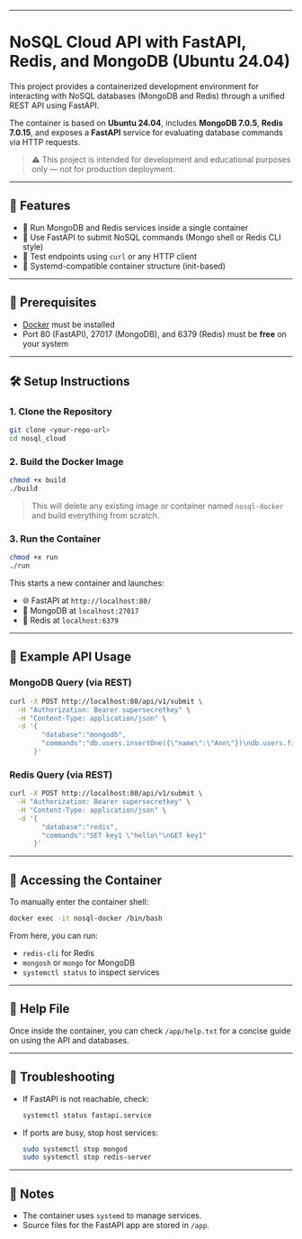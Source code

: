

---

# NoSQL Cloud API with FastAPI, Redis, and MongoDB (Ubuntu 24.04)

This project provides a containerized development environment for interacting with NoSQL databases (MongoDB and Redis) through a unified REST API using FastAPI.

The container is based on **Ubuntu 24.04**, includes **MongoDB 7.0.5**, **Redis 7.0.15**, and exposes a **FastAPI** service for evaluating database commands via HTTP requests.

> ⚠️ This project is intended for development and educational purposes only — not for production deployment.

---

## 🚀 Features

* 🔧 Run MongoDB and Redis services inside a single container
* 📡 Use FastAPI to submit NoSQL commands (Mongo shell or Redis CLI style)
* 🧪 Test endpoints using `curl` or any HTTP client
* 🐳 Systemd-compatible container structure (init-based)

---

## 🧱 Prerequisites

* [Docker](https://www.docker.com/products/docker-desktop/) must be installed
* Port 80 (FastAPI), 27017 (MongoDB), and 6379 (Redis) must be **free** on your system

---

## 🛠️ Setup Instructions

### 1. Clone the Repository

```bash
git clone <your-repo-url>
cd nosql_cloud
```

### 2. Build the Docker Image

```bash
chmod +x build
./build
```

> This will delete any existing image or container named `nosql-docker` and build everything from scratch.

### 3. Run the Container

```bash
chmod +x run
./run
```

This starts a new container and launches:

* 🌐 FastAPI at `http://localhost:80/`
* 🍃 MongoDB at `localhost:27017`
* 🧠 Redis at `localhost:6379`

---

## 🧪 Example API Usage

### MongoDB Query (via REST)

```bash
curl -X POST http://localhost:80/api/v1/submit \
  -H "Authorization: Bearer supersecretkey" \
  -H "Content-Type: application/json" \
  -d '{
        "database":"mongodb",
        "commands":"db.users.insertOne({\"name\":\"Ann\"})\ndb.users.find({})"
      }'
```

### Redis Query (via REST)

```bash
curl -X POST http://localhost:80/api/v1/submit \
  -H "Authorization: Bearer supersecretkey" \
  -H "Content-Type: application/json" \
  -d '{
        "database":"redis",
        "commands":"SET key1 \"hello\"\nGET key1"
      }'
```

---

## 🐚 Accessing the Container

To manually enter the container shell:

```bash
docker exec -it nosql-docker /bin/bash
```

From here, you can run:

* `redis-cli` for Redis
* `mongosh` or `mongo` for MongoDB
* `systemctl status` to inspect services

---

## 📂 Help File

Once inside the container, you can check `/app/help.txt` for a concise guide on using the API and databases.

---

## 🔧 Troubleshooting

* If FastAPI is not reachable, check:

  ```bash
  systemctl status fastapi.service
  ```
* If ports are busy, stop host services:

  ```bash
  sudo systemctl stop mongod
  sudo systemctl stop redis-server
  ```

---

## 📌 Notes

* The container uses `systemd` to manage services.
* Source files for the FastAPI app are stored in `/app`.
